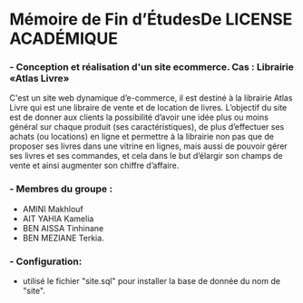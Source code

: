 # Mémoire de Fin d’ÉtudesDe LICENSE ACADÉMIQUE <div>

### - Conception et réalisation d'un site ecommerce. Cas : Librairie «Atlas Livre»
C'est un site web dynamique d’e-commerce, il est destiné à la librairie Atlas Livre qui est une libraire de vente et de location de livres. L’objectif du site est de donner aux clients la possibilité d’avoir une idée plus ou moins général sur chaque produit (ses caractéristiques), de plus d’effectuer ses achats (ou locations) en ligne et permettre à la librairie non pas que de proposer ses livres dans une vitrine en lignes, mais aussi de pouvoir gérer ses livres et ses commandes, et cela dans le but d’élargir son champs de vente et ainsi augmenter son chiffre d’affaire.

### - Membres du groupe :
- AMINI Makhlouf
- AIT YAHIA Kamelia
- BEN AISSA Tinhinane
- BEN MEZIANE Terkia.

### - Configuration:
- utilisé le fichier "site.sql" pour installer la base de donnée du nom de "site".

